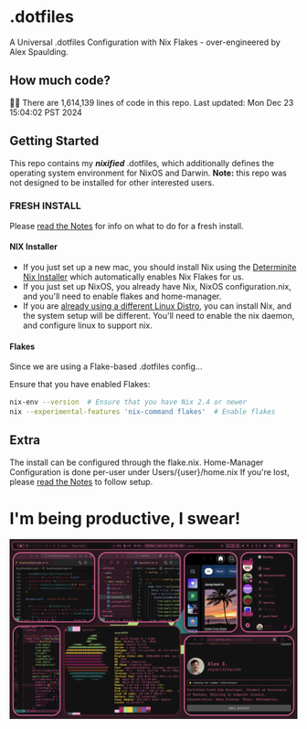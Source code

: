 # .dotfiles
A Universal .dotfiles Configuration with Nix Flakes - over-engineered by Alex Spaulding.

## How much code?
👨‍💻 There are 1,614,139 lines of code in this repo. Last updated: Mon Dec 23 15:04:02 PST 2024

## Getting Started
This repo contains my ___nixified___ .dotfiles, which additionally defines the operating system environment for NixOS and Darwin.
__Note:__ this repo was not designed to be installed for other interested users.

### FRESH INSTALL
Please [read the Notes](notes.md) for info on what to do for a fresh install.

#### NIX Installer
- If you just set up a new mac, you should install Nix using the [Determinite Nix Installer](https://github.com/DeterminateSystems/nix-installer) which automatically enables Nix Flakes for us.
- If you just set up NixOS, you already have Nix, NixOS configuration.nix, and you'll need to enable flakes and home-manager.
- If you are [already using a different Linux Distro](https://nixos.wiki/wiki/Installing_from_Linux), you can install Nix, and the system setup will be different. You'll need to enable the nix daemon, and configure linux to support nix. 

#### Flakes
Since we are using a Flake-based .dotfiles config...

Ensure that you have enabled Flakes:
```bash
nix-env --version  # Ensure that you have Nix 2.4 or newer
nix --experimental-features 'nix-command flakes'  # Enable flakes
```

## Extra 
The install can be configured through the flake.nix.
Home-Manager Configuration is done per-user under Users/{user}/home.nix
If you're lost, please [read the Notes](notes.md) to follow setup.


# I'm being productive, I swear!
![macOS-NIXY](./macOS-NIXY.png)